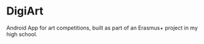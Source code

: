 # DigiArt
Android App for art competitions, built as part of an Erasmus+ project in my high school.

